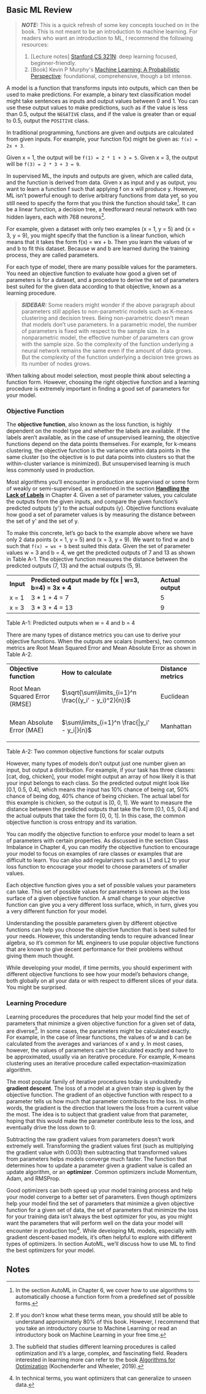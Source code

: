 ## Basic ML Review

<!-- toc -->


<!-- tocstop -->

> **_NOTE:_** This is a quick refresh of some key concepts touched on in the book. This is not meant to be an introduction to machine learning. For readers who want an introduction to ML, I recommend the following resources:
> 1. [Lecture notes] [Stanford CS 321N](https://cs231n.github.io/): deep learning focused, beginner-friendly.
> 2. [Book] Kevin P Murphy's [Machine Learning: A Probabilistic Perspective](https://probml.github.io/pml-book/book1.html): foundational, comprehensive, though a bit intense.

A model is a function that transforms inputs into outputs, which can then be used to make predictions. For example, a binary text classification model might take sentences as inputs and output values between 0 and 1. You can use these output values to make predictions, such as if the value is less than 0.5, output the `NEGATIVE` class, and if the value is greater than or equal to 0.5, output the `POSITIVE` class.

In traditional programming, functions are given and outputs are calculated from given inputs. For example, your function f(x) might be given as: `f(x) = 2x + 3`.

Given x = 1, the output will be `f(1) = 2 * 1 + 3 = 5`. Given x = 3, the output will be `f(3) = 2 * 3 + 3 = 9`.

In supervised ML, the inputs and outputs are given, which are called data, and the function is derived from data. Given x as input and y as output, you want to learn a function f such that applying f on x will produce y. However, ML isn’t powerful enough to derive arbitrary functions from data yet, so you still need to specify the form that you think the function should take[^1]. It can be a linear function, a decision tree, a feedforward neural network with two hidden layers, each with 768 neurons[^2].

For example, given a dataset with only two examples (x = 1, y = 5) and (x = 3, y = 9), you might specify that the function is a linear function, which means that it takes the form f(x) = wx + b. Then you learn the values of w and b to fit this dataset. Because w and b are learned during the training process, they are called parameters. 

For each type of model, there are many possible values for the parameters. You need an objective function to evaluate how good a given set of parameters is for a dataset, and a procedure to derive the set of parameters best suited for the given data according to that objective, known as a learning procedure.

> **_SIDEBAR:_** Some readers might wonder if the above paragraph about parameters still applies to non-parametric models such as K-means clustering and decision trees. Being non-parametric doesn’t mean that models don’t use parameters. In a parametric model, the number of parameters is fixed with respect to the sample size. In a nonparametric model, the effective number of parameters can grow with the sample size. So the complexity of the function underlying a neural network remains the same even if the amount of data grows. But the complexity of the function underlying a decision tree grows as its number of nodes grows.

When talking about model selection, most people think about selecting a function form. However, choosing the right objective function and a learning procedure is extremely important in finding a good set of parameters for your model.


### Objective Function

The **objective function**, also known as the loss function, is highly dependent on the model type and whether the labels are available. If the labels aren’t available, as in the case of unsupervised learning, the objective functions depend on the data points themselves. For example, for k-means clustering, the objective function is the variance within data points in the same cluster (so the objective is to put data points into clusters so that the within-cluster variance is minimized). But unsupervised learning is much less commonly used in production.

Most algorithms you’ll encounter in production are supervised or some form of weakly or semi-supervised, as mentioned in the section **[Handling the Lack of Labels](https://learning.oreilly.com/library/view/designing-machine-learning/9781098107956/ch04.html)** in Chapter 4. Given a set of parameter values, you calculate the outputs from the given inputs, and compare the given function’s predicted outputs (y') to the actual outputs (y). Objective functions evaluate how good a set of parameter values is by measuring the distance between the set of y' and the set of y.

To make this concrete, let’s go back to the example above where we have only 2 data points (x = 1, y = 5) and (x = 3, y = 9). We want to find w and b such that `f(x) = wx + b` best suited this data. Given the set of parameter values w = 3 and b = 4, we get the predicted outputs of 7 and 13 as shown in Table A-1. The objective function measures the distance between the predicted outputs (7, 13) and the actual outputs (5, 9).


<table>
  <tr>
   <td><strong>Input</strong>
   </td>
   <td><strong>Predicted output made by f(x | w=3, b=4) = 3x + 4</strong>
   </td>
   <td><strong>Actual output</strong>
   </td>
  </tr>
  <tr>
   <td>x = 1
   </td>
   <td>3 * 1 + 4 = 7
   </td>
   <td>5
   </td>
  </tr>
  <tr>
   <td>x = 3
   </td>
   <td>3 * 3 + 4 = 13
   </td>
   <td>9
   </td>
  </tr>
</table>


Table A-1: Predicted outputs when w = 4 and b = 4

There are many types of distance metrics you can use to derive your objective functions. When the outputs are scalars (numbers), two common metrics are Root Mean Squared Error and Mean Absolute Error as shown in Table A-2.


<table>
  <tr>
   <td><strong>Objective function</strong>
   </td>
   <td><strong>How to calculate</strong>
   </td>
   <td><strong>Distance metrics</strong>
   </td>
  </tr>
  <tr>
   <td>Root Mean Squared Error (RMSE)
   </td>
   <td>

<p>
$\sqrt{\sum\limits_{i=1}^n \frac{(y_i' - y_i)^2}{n}}$
   </td>
   <td>Euclidean
   </td>
  </tr>
  <tr>
   <td>Mean Absolute Error (MAE)
   </td>
   <td>

<p>
$\sum\limits_{i=1}^n \frac{|y_i' - y_i|}{n}$
   </td>
   <td>Manhattan
   </td>
  </tr>
</table>

Table A-2: Two common objective functions for scalar outputs

However, many types of models don’t output just one number given an input, but output a distribution. For example, if your task has three classes: [cat, dog, chicken], your model might output an array of how likely it is that your input belongs to each class. So the predicted output might look like [0.1, 0.5, 0.4], which means the input has 10% chance of being cat, 50% chance of being dog, 40% chance of being chicken. The actual label for this example is chicken, so the output is [0, 0, 1]. We want to measure the distance between the predicted outputs that take the form [0.1, 0.5, 0.4] and the actual outputs that take the form [0, 0, 1]. In this case, the common objective function is cross entropy and its variation.

You can modify the objective function to enforce your model to learn a set of parameters with certain properties. As discussed in the section Class Imbalance in Chapter 4, you can modify the objective function to encourage your model to focus on examples of rare classes or examples that are difficult to learn. You can also add regularizers such as L1 and L2 to your loss function to encourage your model to choose parameters of smaller values.  

Each objective function gives you a set of possible values your parameters can take. This set of possible values for parameters is known as the loss surface of a given objective function. A small change to your objective function can give you a very different loss surface, which, in turn, gives you a very different function for your model.

Understanding the possible parameters given by different objective functions can help you choose the objective function that is best suited for your needs. However, this understanding tends to require advanced linear algebra, so it’s common for ML engineers to use popular objective functions that are known to give decent performance for their problems without giving them much thought.

While developing your model, if time permits, you should experiment with different objective functions to see how your model’s behaviors change, both globally on all your data or with respect to different slices of your data. You might be surprised.


### Learning Procedure

Learning procedures the procedures that help your model find the set of parameters that minimize a given objective function for a given set of data, are diverse[^3]. In some cases, the parameters might be calculated exactly. For example, in the case of linear functions, the values of w and b can be calculated from the averages and variances of x and y. In most cases, however, the values of parameters can’t be calculated exactly and have to be approximated, usually via an iterative procedure. For example, K-means clustering uses an iterative procedure called expectation–maximization algorithm. 

The most popular family of iterative procedures today is undoubtedly **gradient descent**. The loss of a model at a given train step is given by the objective function. The gradient of an objective function with respect to a parameter tells us how much that parameter contributes to the loss. In other words, the gradient is the direction that lowers the loss from a current value the most. The idea is to subject that gradient value from that parameter, hoping that this would make the parameter contribute less to the loss, and eventually drive the loss down to 0.

Subtracting the raw gradient values from parameters doesn’t work extremely well. Transforming the gradient values first (such as multiplying the gradient value with 0.003) then subtracting that transformed values from parameters helps models converge much faster. The function that determines how to update a parameter given a gradient value is called an update algorithm, or an **optimizer**. Common optimizers include Momentum, Adam, and RMSProp.

Good optimizers can both speed up your model training process and help your model converge to a better set of parameters. Even though optimizers help your model find the set of parameters that minimize a given objective function for a given set of data, the set of parameters that minimize the loss for your training data isn’t always the best optimizer for you, as you might want the parameters that will perform well on the data your model will encounter in production too[^4]. While developing ML models, especially with gradient descent-based models, it’s often helpful to explore with different types of optimizers. In section AutoML, we’ll discuss how to use ML to find the best optimizers for your model.


<!-- Footnotes themselves at the bottom. -->
## Notes

[^1]:
     In the section AutoML in Chapter 6, we cover how to use algorithms to automatically choose a function form from a predefined set of possible forms.

[^2]:
     If you don’t know what these terms mean, you should still be able to understand approximately 80% of this book. However, I recommend that you take an introductory course to Machine Learning or read an introductory book on Machine Learning in your free time.

[^3]:
     The subfield that studies different learning procedures is called optimization and it’s a large, complex, and fascinating field. Readers interested in learning more can refer to the book [Algorithms for Optimization](https://algorithmsbook.com/optimization/) (Kochenderfer and Wheeler, 2019). 

[^4]:
     In technical terms, you want optimizers that can generalize to unseen data.
